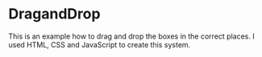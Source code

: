 # DragandDrop

This is an example how to drag and drop the boxes in the correct places. I used HTML, CSS and JavaScript to create this system.
